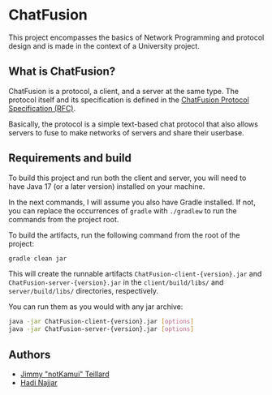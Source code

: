 # ChatFusion

This project encompasses the basics of Network Programming and protocol design and is made in the context of a
University project.

## What is ChatFusion?

ChatFusion is a protocol, a client, and a server at the same type. The protocol itself and its specification is defined
in the [ChatFusion Protocol Specification (RFC)](RFC_CFP.txt).

Basically, the protocol is a simple text-based chat protocol that also allows servers to fuse to make networks of
servers and share their userbase.

## Requirements and build

To build this project and run both the client and server, you will need to have Java 17 (or a later version) installed
on your machine.

In the next commands, I will assume you also have Gradle installed. If not, you can replace the occurrences of `gradle`
with `./gradlew` to run the commands from the project root.

To build the artifacts, run the following command from the root of the project:

```sh
gradle clean jar
```

This will create the runnable artifacts
`ChatFusion-client-{version}.jar` and `ChatFusion-server-{version}.jar`
in the `client/build/libs/` and `server/build/libs/` directories, respectively.

You can run them as you would with any jar archive:

```sh
java -jar ChatFusion-client-{version}.jar [options]
java -jar ChatFusion-server-{version}.jar [options]
```

## Authors

* [Jimmy "notKamui" Teillard](https://git.notkamui.com/)
* [Hadi Najjar](https://github.com/hadinajjar)